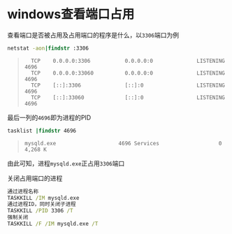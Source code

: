 # windows查看端口占用

查看端口是否被占用及占用端口的程序是什么，以`3306`端口为例

```bat
netstat -aon|findstr :3306
```

> ```text
>   TCP    0.0.0.0:3306           0.0.0.0:0              LISTENING       4696
>   TCP    0.0.0.0:33060          0.0.0.0:0              LISTENING       4696
>   TCP    [::]:3306              [::]:0                 LISTENING       4696
>   TCP    [::]:33060             [::]:0                 LISTENING       4696
> ```

最后一列的`4696`即为进程的PID

```bat
tasklist |findstr 4696
```

> ```text
> mysqld.exe                    4696 Services                   0      4,268 K
> ```

由此可知，进程`mysqld.exe`正占用`3306`端口

关闭占用端口的进程

```bat
通过进程名称
TASKKILL /IM mysqld.exe
通过进程ID，同时关闭子进程
TASKKILL /PID 3306 /T
强制关闭
TASKKILL /F /IM mysqld.exe /T
```
